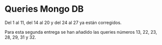 # Queries Mongo DB

Del 1 al 11, del 14 al 20 y del 24 al 27 ya están corregidos. 

Para esta segunda entrega se han añadido las queries números 13, 22, 23, 28, 29, 31 y 32.